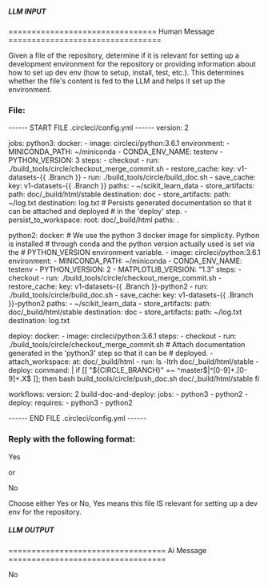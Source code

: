 ##### LLM INPUT #####
================================ Human Message =================================

Given a file of the repository, determine if it is relevant for setting up a development environment for the repository or providing information about how to set up dev env (how to setup, install, test, etc.). This determines whether the file's content is fed to the LLM and helps it set up the environment.

### File:
------ START FILE .circleci/config.yml ------
version: 2

jobs:
  python3:
    docker:
      - image: circleci/python:3.6.1
    environment:
      - MINICONDA_PATH: ~/miniconda
      - CONDA_ENV_NAME: testenv
      - PYTHON_VERSION: 3
    steps:
      - checkout
      - run: ./build_tools/circle/checkout_merge_commit.sh
      - restore_cache:
          key: v1-datasets-{{ .Branch }}
      - run: ./build_tools/circle/build_doc.sh
      - save_cache:
          key: v1-datasets-{{ .Branch }}
          paths:
            - ~/scikit_learn_data
      - store_artifacts:
          path: doc/_build/html/stable
          destination: doc
      - store_artifacts:
          path: ~/log.txt
          destination: log.txt
      # Persists generated documentation so that it can be attached and deployed
      # in the 'deploy' step.
      - persist_to_workspace:
          root: doc/_build/html
          paths: .


  python2:
    docker:
      # We use the python 3 docker image for simplicity. Python is installed
      # through conda and the python version actually used is set via the
      # PYTHON_VERSION environment variable.
      - image: circleci/python:3.6.1
    environment:
      - MINICONDA_PATH: ~/miniconda
      - CONDA_ENV_NAME: testenv
      - PYTHON_VERSION: 2
      - MATPLOTLIB_VERSION: "1.3"
    steps:
      - checkout
      - run: ./build_tools/circle/checkout_merge_commit.sh
      - restore_cache:
          key: v1-datasets-{{ .Branch }}-python2
      - run: ./build_tools/circle/build_doc.sh
      - save_cache:
          key: v1-datasets-{{ .Branch }}-python2
          paths:
            - ~/scikit_learn_data
      - store_artifacts:
          path: doc/_build/html/stable
          destination: doc
      - store_artifacts:
          path: ~/log.txt
          destination: log.txt

  deploy:
    docker:
      - image: circleci/python:3.6.1
    steps:
      - checkout
      - run: ./build_tools/circle/checkout_merge_commit.sh
      # Attach documentation generated in the 'python3' step so that it can be
      # deployed.
      - attach_workspace:
          at: doc/_build/html
      - run: ls -ltrh doc/_build/html/stable
      - deploy:
          command: |
            if [[ "${CIRCLE_BRANCH}" =~ ^master$|^[0-9]+\.[0-9]+\.X$ ]]; then
              bash build_tools/circle/push_doc.sh doc/_build/html/stable
            fi

workflows:
  version: 2
  build-doc-and-deploy:
    jobs:
      - python3
      - python2
      - deploy:
          requires:
            - python3
            - python2

------ END FILE .circleci/config.yml ------

### Reply with the following format:

<rel>Yes</rel>

or

<rel>No</rel>

Choose either Yes or No, Yes means this file IS relevant for setting up a dev env for the repository.

##### LLM OUTPUT #####
================================== Ai Message ==================================

<rel>No</rel>